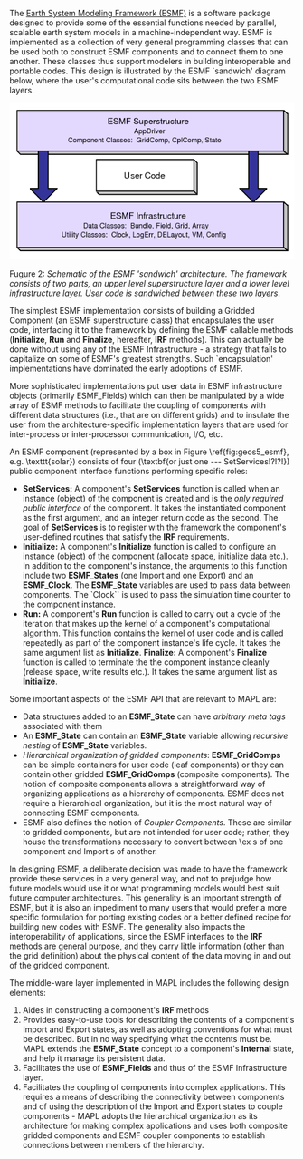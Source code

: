 The [Earth System Modeling Framework (ESMF)](http://earthsystemmodeling.org/) is a
software package designed to provide some of the essential functions
needed by parallel, scalable earth system models in a
machine-independent way. ESMF is implemented as a collection of very
general programming classes that can be used both to construct ESMF
components and to connect them to one another.
These classes thus support modelers in building interoperable and portable codes. 
This design is illustrated
by the ESMF `sandwich' diagram below, where the
user's computational code sits between the two ESMF layers.

![fig_esmf_sandwich](figs/esmf_sandwich.png)

Fugure 2: _Schematic of the ESMF 'sandwich' architecture. The framework consists of two parts, an upper level superstructure layer and a lower level infrastructure layer. User code is sandwiched between these two layers_.


The simplest ESMF implementation consists of building a Gridded
Component (an ESMF superstructure class) that encapsulates the user
code, interfacing it to the framework by defining the ESMF callable
methods (__Initialize__, __Run__ and __Finalize__,
hereafter, __IRF__ methods). This
can actually be done without using any of the ESMF Infrastructure - a
strategy that fails to capitalize on some of ESMF's greatest
strengths. Such `encapsulation' implementations have dominated the early
adoptions of ESMF.

More sophisticated implementations put user data in ESMF
infrastructure objects (primarily ESMF_Fields) which can then be
manipulated by a wide array of ESMF methods to facilitate the coupling
of components with different data structures (i.e., that are on
different grids) and to insulate the user
from the architecture-specific implementation layers that are used for
inter-process or inter-processor communication, I/O, etc.

An ESMF component (represented by a box in Figure \ref{fig:geos5_esmf},
e.g. \texttt{solar}) consists of four (\textbf{or just one --- SetServices!?!?!}) public component interface functions
performing specific roles:



* __SetServices:__ A component's __SetServices__ function is called when an
    instance (object) of the component is created and is the 
    _only required public interface_ of the component. It takes the instantiated component as
    the first argument, and an integer return code as the second. The goal of
    __SetServices__ is to register with the framework the component's user-defined routines
    that satisfy the __IRF__ requirements.
* __Initialize:__ A component's __Initialize__ function
    is called to configure an instance (object) of the component (allocate
    space, initialize data etc.). In addition to
    the component's instance, the arguments to this function include two
    __ESMF_States__  (one Import and one Export) and an __ESMF_Clock__. 
    The __ESMF_State__ variables are used to pass data between components. 
    The `Clock`` is used to pass the simulation time counter to the component instance.
* __Run:__ A component's __Run__ function is called to
    carry out a cycle of the iteration that makes up the kernel of a component's
    computational algorithm. This function contains the kernel of user code
    and is called repeatedly as part of the
    component instance's life cycle. It takes the same argument list as
    __Initialize__.
__Finalize:__ A component's __Finalize__ function is
    called to terminate the the component instance cleanly (release space,
    write results etc.). It takes the same argument list as __Initialize__.


Some important aspects of the ESMF API that are relevant to
MAPL are:

- Data structures added to an __ESMF_State__ can have _arbitrary meta tags_ 
   associated with them
- An __ESMF_State__ can contain an __ESMF_State__ variable allowing _recursive nesting_
   of __ESMF_State__ variables.
- _Hierarchical organization of gridded components_: __ESMF_GridComps__ can be
   simple containers for user code (leaf components) or they can contain other
   gridded __ESMF_GridComps__ (composite components). The notion of composite components
   allows a straightforward way of organizing applications as a hierarchy of
   components. ESMF does not require a hierarchical organization, but it is
   the most natural way of connecting ESMF components.
- ESMF also defines the notion of _Coupler Components_.
   These are similar to gridded components, but are not intended for user code;
   rather, they house the transformations necessary to convert between \ex s
   of one component and Import s of another.


In designing ESMF, a deliberate decision was made to have the
framework provide these services in a very general way, and not to
prejudge how future models would use it or what programming models
would best suit future computer architectures. This generality is an
important strength of ESMF, but it is also an impediment to many users
that would prefer a more specific formulation for porting existing
codes or a better defined recipe for building new codes with ESMF. The
generality also impacts the interoperability of applications, since
the ESMF interfaces to the __IRF__ methods are general purpose, and they
carry little information (other than the grid definition) about the
physical content of the data moving in and out of the gridded
component.

The middle-ware layer implemented in MAPL  includes the following design elements:

1. Aides in constructing a component's __IRF__ methods
2. Provides easy-to-use tools for describing the contents of a
    component's Import and Export states, as well as adopting conventions for what
    must be described. But in no way specifying what the contents must be.
    MAPL extends the __ESMF_State__ concept to a component's __Internal__ state, and
    help it manage its persistent data.
3. Facilitates the use of __ESMF_Fields__ and thus of the ESMF Infrastructure layer.
4. Facilitates the coupling of components into complex applications. This
    requires a means of describing the connectivity between components and
    of using the description of the Import and Export states to couple
    components - MAPL adopts the hierarchical organization as its
    architecture for making complex applications and uses both composite
    gridded components and ESMF coupler components to establish connections
    between members of the hierarchy.

